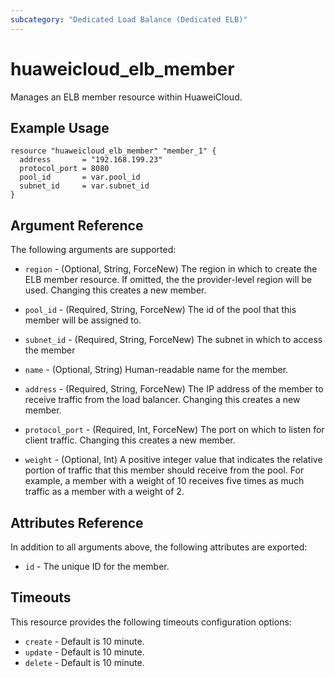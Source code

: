 ```yaml
---
subcategory: "Dedicated Load Balance (Dedicated ELB)"
---
```


# huaweicloud_elb_member

Manages an ELB member resource within HuaweiCloud.

## Example Usage

```hcl
resource "huaweicloud_elb_member" "member_1" {
  address       = "192.168.199.23"
  protocol_port = 8080
  pool_id       = var.pool_id
  subnet_id     = var.subnet_id
}
```

## Argument Reference

The following arguments are supported:

* `region` - (Optional, String, ForceNew) The region in which to create the ELB member resource.
    If omitted, the the provider-level region will be used.
    Changing this creates a new member.

* `pool_id` - (Required, String, ForceNew) The id of the pool that this member will be
    assigned to.

* `subnet_id` - (Required, String, ForceNew) The subnet in which to access the member

* `name` - (Optional, String) Human-readable name for the member.

* `address` - (Required, String, ForceNew) The IP address of the member to receive traffic from
    the load balancer. Changing this creates a new member.

* `protocol_port` - (Required, Int, ForceNew) The port on which to listen for client traffic.
    Changing this creates a new member.

* `weight` - (Optional, Int)  A positive integer value that indicates the relative
    portion of traffic that this member should receive from the pool. For
    example, a member with a weight of 10 receives five times as much traffic
    as a member with a weight of 2.


## Attributes Reference

In addition to all arguments above, the following attributes are exported:

* `id` - The unique ID for the member.

## Timeouts
This resource provides the following timeouts configuration options:
- `create` - Default is 10 minute.
- `update` - Default is 10 minute.
- `delete` - Default is 10 minute.
